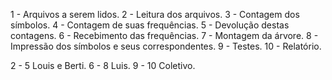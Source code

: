 1 - Arquivos a serem lidos.
2 - Leitura dos arquivos.
3 - Contagem dos símbolos.
4 - Contagem de suas frequências.
5 - Devolução destas contagens.
6 - Recebimento das frequências.
7 - Montagem da árvore.
8 - Impressão dos símbolos e seus correspondentes. 
9 - Testes. 
10 - Relatório.

2 - 5 Louis e Berti.
6 - 8 Luis.
9 - 10 Coletivo.
